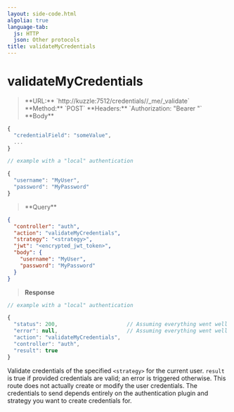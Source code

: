 ```yaml
---
layout: side-code.html
algolia: true
language-tab:
  js: HTTP
  json: Other protocols
title: validateMyCredentials
---
```


# validateMyCredentials

<blockquote class="js">
<p>
**URL:** `http://kuzzle:7512/credentials/<strategy>/_me/_validate`  
**Method:** `POST`  
**Headers:** `Authorization: "Bearer <encrypted_jwt_token>"`  
**Body**
</p>
</blockquote>

```js
{
  "credentialField": "someValue",
  ...
}

// example with a "local" authentication

{
  "username": "MyUser",
  "password": "MyPassword"
}
```

<blockquote class="json">
<p>
**Query**
</p>
</blockquote>


```json
{
  "controller": "auth",
  "action": "validateMyCredentials",
  "strategy": "<strategy>",
  "jwt": "<encrypted_jwt_token>",
  "body": {
    "username": "MyUser",
    "password": "MyPassword"
  }
}
```

>**Response**

```javascript
// example with a "local" authentication

{
  "status": 200,                      // Assuming everything went well
  "error": null,                      // Assuming everything went well
  "action": "validateMyCredentials",
  "controller": "auth",
  "result": true
}
```

Validate credentials of the specified `<strategy>` for the current user. `result` is true if provided credentials are valid; an error is triggered otherwise. This route does not actually create or modify the user credentials. The credentials to send depends entirely on the authentication plugin and strategy you want to create credentials for.
